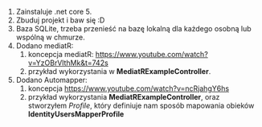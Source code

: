 1. Zainstaluje .net core 5.
2. Zbuduj projekt i baw się :D
3. Baza SQLite, trzeba przenieść na bazę lokalną dla każdego osobną lub wspólną w chmurze. 
4. Dodano mediatR:
   1. koncepcja mediatR: https://www.youtube.com/watch?v=YzOBrVlthMk&t=742s
   2. przykład wykorzystania w **MediatRExampleController**.
5. Dodano Automapper:
   1. koncepcja https://www.youtube.com/watch?v=ncRjahgY6hs
   2. przykład wykorzystania **MediatRExampleController**, oraz stworzyłem *Profile*, który definiuje nam sposób mapowania obieków **IdentityUsersMapperProfile**